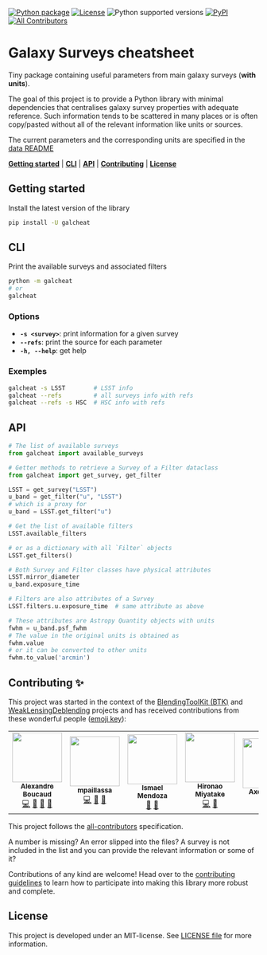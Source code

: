 [![Python package][gh-workflow-badge]][gh-workflow]
[![License][license-badge]](LICENSE)
![Python supported versions][pyversion-badge]
[![PyPI][pypi-badge]][pypi]<!-- ALL-CONTRIBUTORS-BADGE:START - Do not remove or modify this section -->
[![All Contributors](https://img.shields.io/badge/all_contributors-7-orange.svg?style=flat-square)](#contributors-)
<!-- ALL-CONTRIBUTORS-BADGE:END -->

[gh-workflow]: https://github.com/aboucaud/galcheat/actions/workflows/python-package.yml
[gh-workflow-badge]: https://github.com/aboucaud/galcheat/actions/workflows/python-package.yml/badge.svg
[license-badge]: https://img.shields.io/github/license/aboucaud/galcheat?color=blue
[pyversion-badge]: https://img.shields.io/pypi/pyversions/galcheat?color=yellow&logo=pypi
[pypi-badge]: https://badge.fury.io/py/galcheat.svg
[pypi]: https://pypi.org/project/galcheat/

Galaxy Surveys cheatsheet
=========================

Tiny package containing useful parameters from main galaxy surveys (**with units**).

The goal of this project is to provide a Python library with minimal dependencies that centralises galaxy survey properties with adequate reference. Such information tends to be scattered in many places or is often copy/pasted without all of the relevant information like units or sources.

The current parameters and the corresponding units are specified in the [data README](galcheat/data/README.md)

[**Getting started**](#getting-started) | [**CLI**](#cli) | [**API**](#api) | [**Contributing**](#contributing) | [**License**](#license)

Getting started
---------------
Install the latest version of the library
```sh
pip install -U galcheat
```

CLI
---

Print the available surveys and associated filters

```sh
python -m galcheat
# or
galcheat
```

### Options
- **`-s <survey>`**: print information for a given survey
- **`--refs`**: print the source for each parameter
- **`-h, --help`**: get help

### Exemples
```sh
galcheat -s LSST        # LSST info
galcheat --refs         # all surveys info with refs
galcheat --refs -s HSC  # HSC info with refs
```

API
---
```python
# The list of available surveys
from galcheat import available_surveys

# Getter methods to retrieve a Survey of a Filter dataclass
from galcheat import get_survey, get_filter

LSST = get_survey("LSST")
u_band = get_filter("u", "LSST")
# which is a proxy for
u_band = LSST.get_filter("u")

# Get the list of available filters
LSST.available_filters

# or as a dictionary with all `Filter` objects
LSST.get_filters()

# Both Survey and Filter classes have physical attributes
LSST.mirror_diameter
u_band.exposure_time

# Filters are also attributes of a Survey
LSST.filters.u.exposure_time  # same attribute as above

# These attributes are Astropy Quantity objects with units
fwhm = u_band.psf_fwhm
# The value in the original units is obtained as
fwhm.value
# or it can be converted to other units
fwhm.to_value('arcmin')
```

## Contributing ✨

This project was started in the context of the [BlendingToolKit (BTK)][github-btk] and [WeakLensingDeblending][github-wld] projects and has received contributions from these wonderful people ([emoji key](https://allcontributors.org/docs/en/emoji-key)):

<!-- ALL-CONTRIBUTORS-LIST:START - Do not remove or modify this section -->
<!-- prettier-ignore-start -->
<!-- markdownlint-disable -->
<table>
  <tr>
    <td align="center"><a href="https://aboucaud.github.io"><img src="https://avatars.githubusercontent.com/u/3065310?v=4?s=100" width="100px;" alt=""/><br /><sub><b>Alexandre Boucaud</b></sub></a><br /><a href="https://github.com/aboucaud/galcheat/commits?author=aboucaud" title="Code">💻</a> <a href="#ideas-aboucaud" title="Ideas, Planning, & Feedback">🤔</a> <a href="#maintenance-aboucaud" title="Maintenance">🚧</a> <a href="https://github.com/aboucaud/galcheat/pulls?q=is%3Apr+reviewed-by%3Aaboucaud" title="Reviewed Pull Requests">👀</a></td>
    <td align="center"><a href="https://github.com/mpaillassa"><img src="https://avatars.githubusercontent.com/u/9745094?v=4?s=100" width="100px;" alt=""/><br /><sub><b>mpaillassa</b></sub></a><br /><a href="https://github.com/aboucaud/galcheat/commits?author=mpaillassa" title="Code">💻</a> <a href="https://github.com/aboucaud/galcheat/pulls?q=is%3Apr+reviewed-by%3Ampaillassa" title="Reviewed Pull Requests">👀</a> <a href="#data-mpaillassa" title="Data">🔣</a></td>
    <td align="center"><a href="https://ismael-mendoza.github.io/"><img src="https://avatars.githubusercontent.com/u/11745764?v=4?s=100" width="100px;" alt=""/><br /><sub><b>Ismael Mendoza</b></sub></a><br /><a href="#ideas-ismael-mendoza" title="Ideas, Planning, & Feedback">🤔</a> <a href="https://github.com/aboucaud/galcheat/pulls?q=is%3Apr+reviewed-by%3Aismael-mendoza" title="Reviewed Pull Requests">👀</a></td>
    <td align="center"><a href="https://github.com/HironaoMiyatake"><img src="https://avatars.githubusercontent.com/u/1507529?v=4?s=100" width="100px;" alt=""/><br /><sub><b>Hironao Miyatake</b></sub></a><br /><a href="https://github.com/aboucaud/galcheat/commits?author=HironaoMiyatake" title="Code">💻</a> <a href="#data-HironaoMiyatake" title="Data">🔣</a></td>
    <td align="center"><a href="https://github.com/aguinot"><img src="https://avatars.githubusercontent.com/u/39480528?v=4?s=100" width="100px;" alt=""/><br /><sub><b>Axel Guinot</b></sub></a><br /><a href="#data-aguinot" title="Data">🔣</a></td>
    <td align="center"><a href="https://github.com/thuiop"><img src="https://avatars.githubusercontent.com/u/1338337?v=4?s=100" width="100px;" alt=""/><br /><sub><b>thuiop</b></sub></a><br /><a href="#ideas-thuiop" title="Ideas, Planning, & Feedback">🤔</a></td>
    <td align="center"><a href="https://remyjoseph.wordpress.com/"><img src="https://avatars.githubusercontent.com/u/16084926?v=4?s=100" width="100px;" alt=""/><br /><sub><b>Rémy Joseph</b></sub></a><br /><a href="#ideas-herjy" title="Ideas, Planning, & Feedback">🤔</a></td>
  </tr>
</table>

<!-- markdownlint-restore -->
<!-- prettier-ignore-end -->

<!-- ALL-CONTRIBUTORS-LIST:END -->

This project follows the [all-contributors](https://github.com/all-contributors/all-contributors) specification.

A number is missing? An error slipped into the files? A survey is not included in the list and you can provide the relevant information or some of it?

Contributions of any kind are welcome! Head over to the [contributing guidelines](CONTRIBUTING.md) to learn how to participate into making this library more robust and complete.

[github-wld]: https://github.com/LSSTDESC/WeakLensingDeblending
[github-btk]: https://github.com/LSSTDESC/BlendingToolKit

License
-------
This project is developed under an MIT-license. See [LICENSE file](LICENSE) for more information.

